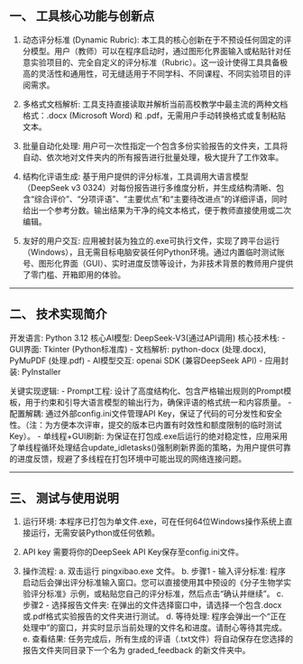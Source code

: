 一、 工具核心功能与创新点
----------------------------------------------------------------------

1. 动态评分标准 (Dynamic Rubric):
   本工具的核心创新在于不预设任何固定的评分模型。用户（教师）可以在程序启动时，通过图形化界面输入或粘贴针对任意实验项目的、完全自定义的评分标准（Rubric）。这一设计使得工具具备极高的灵活性和通用性，可无缝适用于不同学科、不同课程、不同实验项目的评阅需求。

2. 多格式文档解析:
   工具支持直接读取并解析当前高校教学中最主流的两种文档格式：.docx (Microsoft Word) 和 .pdf，无需用户手动转换格式或复制粘贴文本。

3. 批量自动化处理:
   用户可一次性指定一个包含多份实验报告的文件夹，工具将自动、依次地对文件夹内的所有报告进行批量处理，极大提升了工作效率。

4. 结构化评语生成:
   基于用户提供的评分标准，工具调用大语言模型（DeepSeek v3 0324）对每份报告进行多维度分析，并生成结构清晰、包含“综合评价”、“分项评语”、“主要优点”和“主要待改进点”的详细评语，同时给出一个参考分数。输出结果为干净的纯文本格式，便于教师直接使用或二次编辑。

5. 友好的用户交互:
   应用被封装为独立的.exe可执行文件，实现了跨平台运行（Windows），且无需目标电脑安装任何Python环境。通过内置临时测试账号、图形化界面（GUI）、实时进度反馈等设计，为非技术背景的教师用户提供了零门槛、开箱即用的体验。


----------------------------------------------------------------------
二、 技术实现简介
----------------------------------------------------------------------

   开发语言: Python 3.12
   核心AI模型: DeepSeek-V3(通过API调用)
   核心技术栈:
     - GUI界面: Tkinter (Python标准库)
     - 文档解析: python-docx (处理.docx), PyMuPDF (处理.pdf)
     - AI模型交互: openai SDK (兼容DeepSeek API)
     - 应用封装: PyInstaller

   关键实现逻辑:
     - Prompt工程: 设计了高度结构化、包含严格输出规则的Prompt模板，用于约束和引导大语言模型的输出行为，确保评语的格式统一和内容质量。
     - 配置解耦: 通过外部config.ini文件管理API Key，保证了代码的可分发性和安全性。（注：为方便本次评审，提交的版本已内置有时效性和额度限制的临时测试Key）。
     - 单线程+GUI刷新: 为保证在打包成.exe后运行的绝对稳定性，应用采用了单线程循环处理结合update_idletasks()强制刷新界面的策略，为用户提供可靠的进度反馈，规避了多线程在打包环境中可能出现的网络连接问题。


----------------------------------------------------------------------
三、 测试与使用说明
----------------------------------------------------------------------

1. 运行环境:
   本程序已打包为单文件.exe，可在任何64位Windows操作系统上直接运行，无需安装Python或任何依赖。

2. API key
   需要将你的DeepSeek API Key保存至config.ini文件。

3. 操作流程:
   a. 双击运行 pingxibao.exe 文件。
   b. 步骤1 - 输入评分标准: 程序启动后会弹出评分标准输入窗口。您可以直接使用其中预设的《分子生物学实验评分标准》示例，或粘贴您自己的评分标准，然后点击“确认并继续”。
   c. 步骤2 - 选择报告文件夹: 在弹出的文件选择窗口中，请选择一个包含.docx或.pdf格式实验报告的文件夹进行测试。
   d. 等待处理: 程序会弹出一个“正在处理中”的窗口，并实时显示当前处理的文件名和进度。请耐心等待其完成。
   e. 查看结果: 任务完成后，所有生成的评语（.txt文件）将自动保存在您选择的报告文件夹同目录下一个名为 graded_feedback 的新文件夹中。

